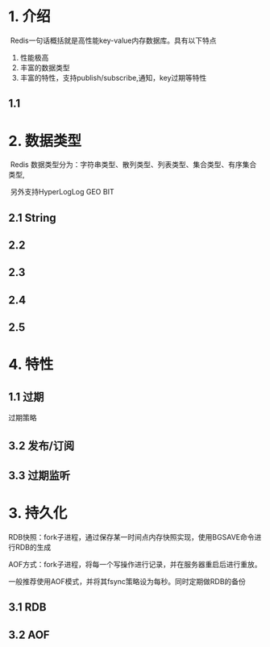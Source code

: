 # 1. 介绍

​		Redis一句话概括就是高性能key-value内存数据库。具有以下特点

1. 性能极高
2. 丰富的数据类型
3. 丰富的特性，支持publish/subscribe,通知，key过期等特性

## 1.1 



# 2. 数据类型

​		Redis 数据类型分为：字符串类型、散列类型、列表类型、集合类型、有序集合类型,

​		另外支持HyperLogLog GEO BIT

## 2.1  String

## 2.2 

## 2.3

## 2.4

## 2.5

# 4. 特性

## 1.1 过期

过期策略

## 3.2 发布/订阅

## 3.3 过期监听

# 3. 持久化

RDB快照：fork子进程，通过保存某一时间点内存快照实现，使用BGSAVE命令进行RDB的生成

AOF方式：fork子进程，将每一个写操作进行记录，并在服务器重启后进行重放。

一般推荐使用AOF模式，并将其fsync策略设为每秒。同时定期做RDB的备份

## 3.1 RDB

## 3.2 AOF

